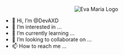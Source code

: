 <p align="center">
  <img src="https://telegra.ph/file/45cfad04895dd79d35acc.jpg" alt="Eva Maria Logo">
</p>




- 👋 Hi, I’m @DevAXD
- 👀 I’m interested in  ...
- 🌱 I’m currently learning ...
- 💞️ I’m looking to collaborate on ...
- 📫 How to reach me ...

<!---
DevAXD/DevAXD is a ✨ special ✨ repository because its `README.md` (this file) appears on your GitHub profile.
You can click the Preview link to take a look at your changes.
--->
